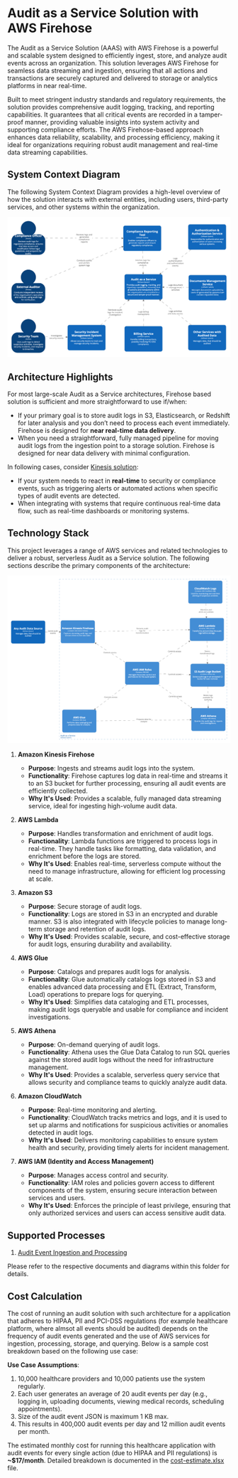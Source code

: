 # Audit as a Service Solution with AWS Firehose

The Audit as a Service Solution (AAAS) with AWS Firehose is a powerful and scalable system designed to efficiently ingest, store, and analyze audit events across an organization. This solution leverages AWS Firehose for seamless data streaming and ingestion, ensuring that all actions and transactions are securely captured and delivered to storage or analytics platforms in near real-time.

Built to meet stringent industry standards and regulatory requirements, the solution provides comprehensive audit logging, tracking, and reporting capabilities. It guarantees that all critical events are recorded in a tamper-proof manner, providing valuable insights into system activity and supporting compliance efforts. The AWS Firehose-based approach enhances data reliability, scalability, and processing efficiency, making it ideal for organizations requiring robust audit management and real-time data streaming capabilities.

## System Context Diagram
The following System Context Diagram provides a high-level overview of how the solution interacts with external entities, including users, third-party services, and other systems within the organization.

![System Context Diagram](system-context-diagram.png)

## Architecture Highlights

For most large-scale Audit as a Service architectures, Firehose based solution is sufficient and more straightforward to use if/when:

- If your primary goal is to store audit logs in S3, Elasticsearch, or Redshift for later analysis and you don’t need to process each event immediately. Firehose is designed for **near real-time data delivery**.
- When you need a straightforward, fully managed pipeline for moving audit logs from the ingestion point to a storage solution. Firehose is designed for near data delivery with minimal configuration.

In following cases, consider [Kinesis solution](#):

- If your system needs to react in **real-time** to security or compliance events, such as triggering alerts or automated actions when specific types of audit events are detected.
- When integrating with systems that require continuous real-time data flow, such as real-time dashboards or monitoring systems.

## Technology Stack

This project leverages a range of AWS services and related technologies to deliver a robust, serverless Audit as a Service solution. The following sections describe the primary components of the architecture:

![Containers Diagram](container-diagram.png)


1. **Amazon Kinesis Firehose**
   - **Purpose**: Ingests and streams audit logs into the system.
   - **Functionality**: Firehose captures log data in real-time and streams it to an S3 bucket for further processing, ensuring all audit events are efficiently collected.
   - **Why It's Used**: Provides a scalable, fully managed data streaming service, ideal for ingesting high-volume audit data.

2. **AWS Lambda**
   - **Purpose**: Handles transformation and enrichment of audit logs.
   - **Functionality**: Lambda functions are triggered to process logs in real-time. They handle tasks like formatting, data validation, and enrichment before the logs are stored.
   - **Why It's Used**: Enables real-time, serverless compute without the need to manage infrastructure, allowing for efficient log processing at scale.

3. **Amazon S3**
   - **Purpose**: Secure storage of audit logs.
   - **Functionality**: Logs are stored in S3 in an encrypted and durable manner. S3 is also integrated with lifecycle policies to manage long-term storage and retention of audit logs.
   - **Why It's Used**: Provides scalable, secure, and cost-effective storage for audit logs, ensuring durability and availability.

4. **AWS Glue**
   - **Purpose**: Catalogs and prepares audit logs for analysis.
   - **Functionality**: Glue automatically catalogs logs stored in S3 and enables advanced data processing and ETL (Extract, Transform, Load) operations to prepare logs for querying.
   - **Why It's Used**: Simplifies data cataloging and ETL processes, making audit logs queryable and usable for compliance and incident investigations.

5. **AWS Athena**
   - **Purpose**: On-demand querying of audit logs.
   - **Functionality**: Athena uses the Glue Data Catalog to run SQL queries against the stored audit logs without the need for infrastructure management.
   - **Why It's Used**: Provides a scalable, serverless query service that allows security and compliance teams to quickly analyze audit data.

6. **Amazon CloudWatch**
   - **Purpose**: Real-time monitoring and alerting.
   - **Functionality**: CloudWatch tracks metrics and logs, and it is used to set up alarms and notifications for suspicious activities or anomalies detected in audit logs.
   - **Why It's Used**: Delivers monitoring capabilities to ensure system health and security, providing timely alerts for incident management.

7. **AWS IAM (Identity and Access Management)**
   - **Purpose**: Manages access control and security.
   - **Functionality**: IAM roles and policies govern access to different components of the system, ensuring secure interaction between services and users.
   - **Why It's Used**: Enforces the principle of least privilege, ensuring that only authorized services and users can access sensitive audit data.

## Supported Processes
1. [Audit Event Ingestion and Processing](./audit-event-ingestion-and-processing/)

Please refer to the respective documents and diagrams within this folder for details.

## Cost Calculation
The cost of running an audit solution with such architecture for a application that adheres to HIPAA, PII and PCI-DSS regulations (for example healthcare platform, where almsot all events should be audited) depends on the frequency of audit events generated and the use of AWS services for ingestion, processing, storage, and querying. Below is a sample cost breakdown based on the following use case:

**Use Case Assumptions**:

1. 10,000 healthcare providers and 10,000 patients use the system regularly.
2. Each user generates an average of 20 audit events per day (e.g., logging in, uploading documents, viewing medical records, scheduling appointments).
3. Size of the audit event JSON is maximum 1 KB max. 
4. This results in 400,000 audit events per day and 12 million audit events per month.

The estimated monthly cost for running this healthcare application with audit events for every single action (due to HIPAA and PII regulations) is **~$17/month**. Detailed breakdown is documented in the [cost-estimate.xlsx](cost-estimate.xlsx) file.